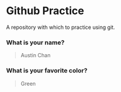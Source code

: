 # Github Practice

A repository with which to practice using git.

### What is your name?

> Austin Chan


### What is your favorite color?

> Green
